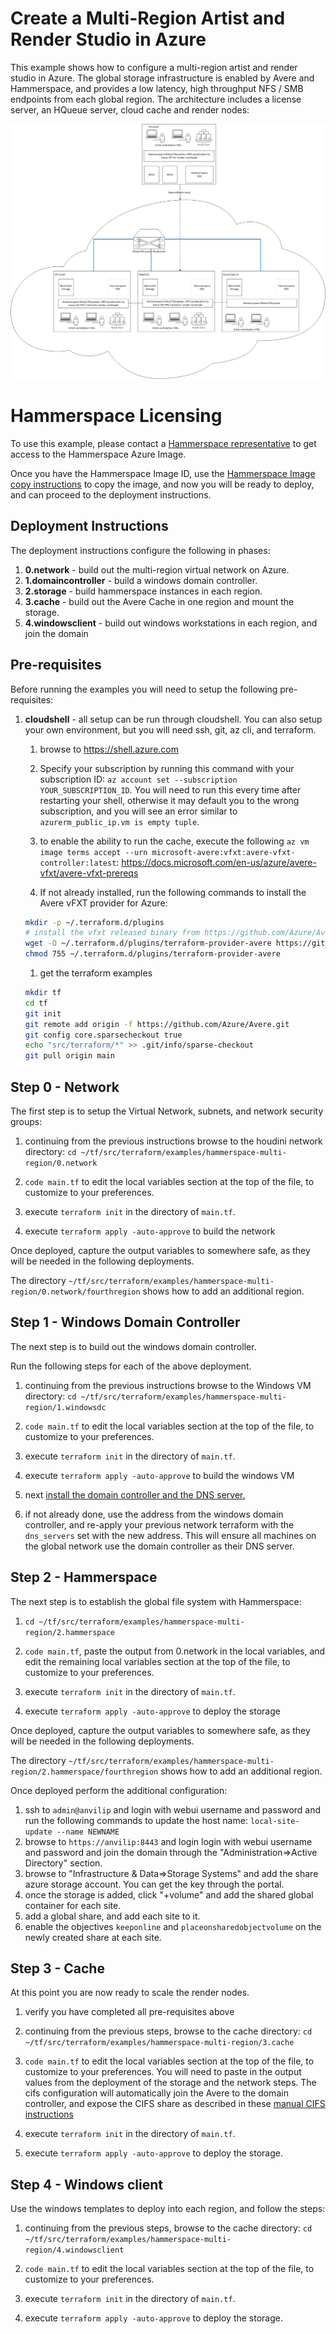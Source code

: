 # Create a Multi-Region Artist and Render Studio in Azure

This example shows how to configure a multi-region artist and render studio in Azure.  The global storage infrastructure is enabled by Avere and Hammerspace, and provides a low latency, high throughput NFS / SMB endpoints from each global region.  The architecture includes a license server, an HQueue server, cloud cache and render nodes:

![The architecture](../../../../docs/images/terraform/multi-region.png)

# Hammerspace Licensing

To use this example, please contact a [Hammerspace representative](https://hammerspace.com/contact/) to get access to the Hammerspace Azure Image.

Once you have the Hammerspace Image ID, use the [Hammerspace Image copy instructions](HammerspaceCopyImage.md) to copy the image, and now you will be ready to deploy, and can proceed to the deployment instructions.

## Deployment Instructions

The deployment instructions configure the following in phases:
1. **0.network** - build out the multi-region virtual network on Azure.
1. **1.domaincontroller** - build a windows domain controller.
1. **2.storage** - build hammerspace instances in each region.
1. **3.cache** - build out the Avere Cache in one region and mount the storage.
1. **4.windowsclient** - build out windows workstations in each region, and join the domain

## Pre-requisites

Before running the examples you will need to setup the following pre-requisites:

1. **cloudshell** - all setup can be run through cloudshell.  You can also setup your own environment, but you will need ssh, git, az cli, and terraform.
    1. browse to https://shell.azure.com

    1. Specify your subscription by running this command with your subscription ID:  ```az account set --subscription YOUR_SUBSCRIPTION_ID```.  You will need to run this every time after restarting your shell, otherwise it may default you to the wrong subscription, and you will see an error similar to `azurerm_public_ip.vm is empty tuple`.

    1. to enable the ability to run the cache, execute the following `az vm image terms accept --urn microsoft-avere:vfxt:avere-vfxt-controller:latest`: https://docs.microsoft.com/en-us/azure/avere-vfxt/avere-vfxt-prereqs

    1. If not already installed, run the following commands to install the Avere vFXT provider for Azure:
    ```bash
    mkdir -p ~/.terraform.d/plugins
    # install the vfxt released binary from https://github.com/Azure/Avere
    wget -O ~/.terraform.d/plugins/terraform-provider-avere https://github.com/Azure/Avere/releases/download/tfprovider_v0.9.32/terraform-provider-avere
    chmod 755 ~/.terraform.d/plugins/terraform-provider-avere
    ```

    1. get the terraform examples
    ```bash
    mkdir tf
    cd tf
    git init
    git remote add origin -f https://github.com/Azure/Avere.git
    git config core.sparsecheckout true
    echo "src/terraform/*" >> .git/info/sparse-checkout
    git pull origin main
    ```

## Step 0 - Network

The first step is to setup the Virtual Network, subnets, and network security groups:

1. continuing from the previous instructions browse to the houdini network directory: `cd ~/tf/src/terraform/examples/hammerspace-multi-region/0.network`

1. `code main.tf` to edit the local variables section at the top of the file, to customize to your preferences.

1. execute `terraform init` in the directory of `main.tf`.

1. execute `terraform apply -auto-approve` to build the network

Once deployed, capture the output variables to somewhere safe, as they will be needed in the following deployments.

The directory `~/tf/src/terraform/examples/hammerspace-multi-region/0.network/fourthregion` shows how to add an additional region.

## Step 1 - Windows Domain Controller

The next step is to build out the windows domain controller.

Run the following steps for each of the above deployment.

1. continuing from the previous instructions browse to the Windows VM directory: `cd ~/tf/src/terraform/examples/hammerspace-multi-region/1.windowsdc`

1. `code main.tf` to edit the local variables section at the top of the file, to customize to your preferences.

1. execute `terraform init` in the directory of `main.tf`.

1. execute `terraform apply -auto-approve` to build the windows VM

1. next [install the domain controller and the DNS server.](../houdinienvironment/WindowsDC.md)

1. if not already done, use the address from the windows domain controller, and re-apply your previous network terraform with the `dns_servers` set with the new address.  This will ensure all machines on the global network use the domain controller as their DNS server.

## Step 2 - Hammerspace

The next step is to establish the global file system with Hammerspace:

1. `cd ~/tf/src/terraform/examples/hammerspace-multi-region/2.hammerspace`

1. `code main.tf`, paste the output from 0.network in the local variables, and edit the remaining local variables section at the top of the file, to customize to your preferences.

1. execute `terraform init` in the directory of `main.tf`.

1. execute `terraform apply -auto-approve` to deploy the storage

Once deployed, capture the output variables to somewhere safe, as they will be needed in the following deployments.

The directory `~/tf/src/terraform/examples/hammerspace-multi-region/2.hammerspace/fourthregion` shows how to add an additional region.

Once deployed perform the additional configuration:

1. ssh to `admin@anvilip` and login with webui username and password and run the following commands to update the host name:
    `local-site-update --name NEWNAME`
1. browse to `https://anvilip:8443` and login login with webui username and password and join the domain through the "Administration=>Active Directory" section.
1. browse to "Infrastructure & Data=>Storage Systems" and add the share azure storage account.  You can get the key through the portal.
1. once the storage is added, click "+volume" and add the shared global container for each site.
1. add a global share, and add each site to it.
1. enable the objectives `keeponline` and `placeonsharedobjectvolume` on the newly created share at each site.

## Step 3 - Cache

At this point you are now ready to scale the render nodes.

1. verify you have completed all pre-requisites above

1. continuing from the previous steps, browse to the cache directory: `cd ~/tf/src/terraform/examples/hammerspace-multi-region/3.cache`

1. `code main.tf` to edit the local variables section at the top of the file, to customize to your preferences.  You will need to paste in the output values from the deployment of the storage and the network steps.  The cifs configuration will automatically join the Avere to the domain controller, and expose the CIFS share as described in these  [manual CIFS instructions](averecifs.md)

1. execute `terraform init` in the directory of `main.tf`.

1. execute `terraform apply -auto-approve` to deploy the storage.

## Step 4 - Windows client

Use the windows templates to deploy into each region, and follow the steps:

1. continuing from the previous steps, browse to the cache directory: `cd ~/tf/src/terraform/examples/hammerspace-multi-region/4.windowsclient`

1. `code main.tf` to edit the local variables section at the top of the file, to customize to your preferences.

1. execute `terraform init` in the directory of `main.tf`.

1. execute `terraform apply -auto-approve` to deploy the storage.
